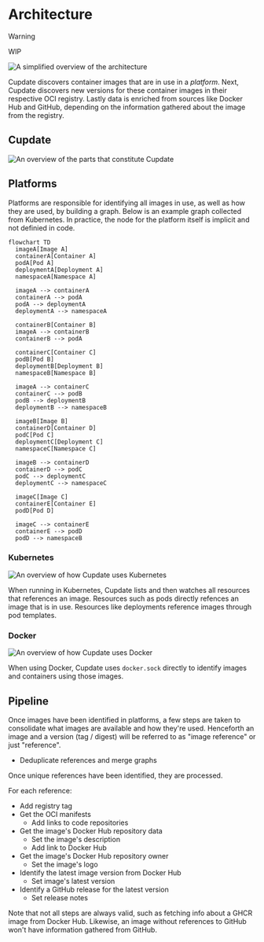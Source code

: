 # Architecture

> [!WARNING]
> WIP

![A simplified overview of the architecture](overview.excalidraw.png)

Cupdate discovers container images that are in use in a _platform_. Next,
Cupdate discovers new versions for these container images in their respective
OCI registry. Lastly data is enriched from sources like Docker Hub and GitHub,
depending on the information gathered about the image from the registry.

## Cupdate

![An overview of the parts that constitute Cupdate](cupdate.excalidraw.png)

## Platforms

Platforms are responsible for identifying all images in use, as well as how they
are used, by building a graph. Below is an example graph collected from
Kubernetes. In practice, the node for the platform itself is implicit and not
definied in code.

```mermaid
flowchart TD
  imageA[Image A]
  containerA[Container A]
  podA[Pod A]
  deploymentA[Deployment A]
  namespaceA[Namespace A]

  imageA --> containerA
  containerA --> podA
  podA --> deploymentA
  deploymentA --> namespaceA

  containerB[Container B]
  imageA --> containerB
  containerB --> podA

  containerC[Container C]
  podB[Pod B]
  deploymentB[Deployment B]
  namespaceB[Namespace B]

  imageA --> containerC
  containerC --> podB
  podB --> deploymentB
  deploymentB --> namespaceB

  imageB[Image B]
  containerD[Container D]
  podC[Pod C]
  deploymentC[Deployment C]
  namespaceC[Namespace C]

  imageB --> containerD
  containerD --> podC
  podC --> deploymentC
  deploymentC --> namespaceC

  imageC[Image C]
  containerE[Container E]
  podD[Pod D]

  imageC --> containerE
  containerE --> podD
  podD --> namespaceB
```

### Kubernetes

![An overview of how Cupdate uses Kubernetes](kubernetes.excalidraw.png)

When running in Kubernetes, Cupdate lists and then watches all resources that
references an image. Resources such as pods directly refences an image that is
in use. Resources like deployments reference images through pod templates.

### Docker

![An overview of how Cupdate uses Docker](docker.excalidraw.png)

When using Docker, Cupdate uses `docker.sock` directly to identify images and
containers using those images.

## Pipeline

Once images have been identified in platforms, a few steps are taken to
consolidate what images are available and how they're used. Henceforth an image
and a version (tag / digest) will be referred to as "image reference" or just
"reference".

- Deduplicate references and merge graphs

Once unique references have been identified, they are processed.

For each reference:

- Add registry tag
- Get the OCI manifests
  - Add links to code repositories
- Get the image's Docker Hub repository data
  - Set the image's description
  - Add link to Docker Hub
- Get the image's Docker Hub repository owner
  - Set the image's logo
- Identify the latest image version from Docker Hub
  - Set image's latest version
- Identify a GitHub release for the latest version
  - Set release notes

Note that not all steps are always valid, such as fetching info about a GHCR
image from Docker Hub. Likewise, an image without references to GitHub won't
have information gathered from GitHub.
